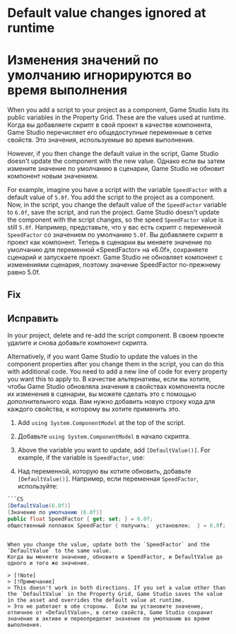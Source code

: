 # Default value changes ignored at runtime
# Изменения значений по умолчанию игнорируются во время выполнения
  
When you add a script to your project as a component, Game Studio lists its public variables in the Property Grid. These are the values used at runtime.
Когда вы добавляете скрипт в свой проект в качестве компонента, Game Studio перечисляет его общедоступные переменные в сетке свойств.  Это значения, используемые во время выполнения.

However, if you then change the default value in the script, Game Studio doesn't update the component with the new value.
Однако если вы затем измените значение по умолчанию в сценарии, Game Studio не обновит компонент новым значением.

For example, imagine you have a script with the variable `SpeedFactor` with a default value of `5.0f`. You add the script to the project as a component. Now, in the script, you change the default value of the `SpeedFactor` variable to `6.0f`, save the script, and run the project. Game Studio doesn't update the component with the script changes, so the speed `SpeedFactor` value is still `5.0f`.
Например, представьте, что у вас есть скрипт с переменной `SpeedFactor` со значением по умолчанию `5.0f`.  Вы добавляете скрипт в проект как компонент.  Теперь в сценарии вы меняете значение по умолчанию для переменной «SpeedFactor» на «6.0f», сохраняете сценарий и запускаете проект.  Game Studio не обновляет компонент с изменениями сценария, поэтому значение SpeedFactor по-прежнему равно 5.0f.

## Fix
## Исправить

In your project, delete and re-add the script component.
В своем проекте удалите и снова добавьте компонент скрипта.

Alternatively, if you want Game Studio to update the values in the component properties after you change them in the script, you can do this with additional code. You need to add a new line of code for every property you want this to apply to.
В качестве альтернативы, если вы хотите, чтобы Game Studio обновляла значения в свойствах компонента после их изменения в сценарии, вы можете сделать это с помощью дополнительного кода.  Вам нужно добавить новую строку кода для каждого свойства, к которому вы хотите применить это.

1. Add `using System.ComponentModel` at the top of the script.
1. Добавьте `using System.ComponentModel` в начало скрипта.

2. Above the variable you want to update, add ``[DefaultValue()]``. For example, if the variable is `SpeedFactor`, use:
2. Над переменной, которую вы хотите обновить, добавьте ``[DefaultValue()]``.  Например, если переменная `SpeedFactor`, используйте:

```cs
```CS
[DefaultValue(6.0f)]
[Значение по умолчанию (6.0f)]
public float SpeedFactor { get; set; } = 6.0f;
общественный поплавок SpeedFactor { получить;  установлен;  } = 6,0f;
```
```

When you change the value, update both the `SpeedFactor` and the `DefaultValue` to the same value.
Когда вы меняете значение, обновите и SpeedFactor, и DefaultValue до одного и того же значения.

> [!Note]
> [!Примечание]
> This doesn't work in both directions. If you set a value other than the `DefaultValue` in the Property Grid, Game Studio saves the value in the asset and overrides the default value at runtime.
> Это не работает в обе стороны.  Если вы установите значение, отличное от «DefaultValue», в сетке свойств, Game Studio сохранит значение в активе и переопределит значение по умолчанию во время выполнения.
